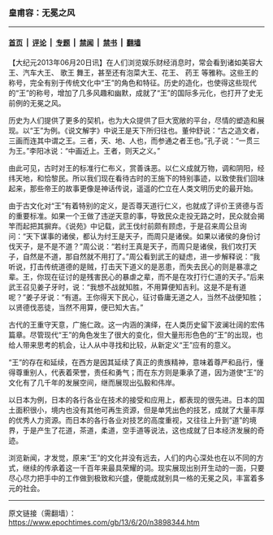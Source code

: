 ### 皇甫容：无冕之风

---

#### [首页](../../../..?n3898344) &nbsp;|&nbsp; [评论](../../../../../epoch-comment?n3898344) &nbsp;|&nbsp; [专题](../../../../../epoch-special?n3898344) &nbsp;|&nbsp; [禁闻](../../../../../epoch-news?n3898344) &nbsp;|&nbsp; [禁书](../../../../../books?n3898344) &nbsp;|&nbsp; [翻墙](https://github.com/gfw-breaker/nogfw/blob/master/README.md?n3898344)


<div class="post_content" id="artbody" itemprop="articleBody">
 <!-- article content begin -->
 <p>
  【大纪元2013年06月20日讯】在人们浏览娱乐财经消息时，常会看到诸如美容大王、汽车大王、
  <ok href="https://www.epochtimes.com/gb/tag/%E6%AD%8C%E7%8E%8B.html">
   歌王
  </ok>
  舞王，甚至还有泡菜大王、花王、
  <ok href="https://www.epochtimes.com/gb/tag/%E8%8D%AF%E7%8E%8B.html">
   药王
  </ok>
  等雅称。这些王的称号，完全有别于传统文化中“王”的角色和特征。历史的造化，也使得这些现代的“王”的称号，增加了几多风趣和幽默，成就了“王”的国际多元化，也打开了史无前例的无冕之风。
 </p>
 <p>
  历史为人们提供了更多的契机，也为大众提供了巨大宽敞的平台，尽情的塑造和展现。以“王”为例。《说文解字》中说王是天下所归往也。董仲舒说：“古之造文者，三画而连其中谓之王。三者，天、地、人也，而参通之者王也。”孔子说：“一贯三为王。”李阳冰说：“中画近上。王者，则天之义。”
 </p>
 <p>
  由此可见，古时对王的标准行仁布义，赏善诛恶。以仁义成就万物，调和阴阳，经纬天地，和恰黎民。所以我们现在看待古时的王施下的特别事迹，以致使我们回味起来，那些帝王的故事更像是神话传说，遥遥的伫立在人类文明历史的最开始。
 </p>
 <p>
  由于古文化对“王”有着特别的定义，是否尊天道行仁义，也就成了评价王贤德与否的重要标准。如果一个王做了违逆天意的事，导致民众走投无路之时，民众就会揭竿而起把其摒弃。《说苑》中记载，武王伐纣前颇有顾虑，于是召来周公旦询问：“天下谋事的诸侯，都认为纣王是天子，而周只是诸侯。如果以诸侯的身份讨伐天子，是不是不道？”周公说：“若纣王真是天子，而周只是诸侯，我们攻打天子，自然是不道，那自然就不用打了。”周公看到武王的疑虑，进一步解释说：“我听说，打击传统道德的是贼，打击天下道义的是恶患，而失去民心的则是暴凛之辈。王，你现在征讨的是残害民心的暴虐之辈，而不是在攻打行仁道的天子。”后来武王召见姜子牙时，说：“我想不战就知胜，不用算便知吉利。这是不是有道呢？”姜子牙说：“有道。王你得天下民心，征讨昏庸无道之人，当然不战便知胜；以贤德伐恶徒，当然不用算，便已知大吉。”
 </p>
 <p>
  古代的王重守天意，广施仁政。这一内涵的演绎，在人类历史留下波澜壮阔的宏伟篇章。尽管现代“王”的角色发生了很大的变化，但大量形形色色的“王”的出现，也给人带来思考的机会，让人从中寻找和比较，从新定义“王”应有的意义。
 </p>
 <p>
  “王”的存在和延续，在西方是因其延续了真正的贵族精神，意味着尊严和品行，懂得尊重别人，代表着荣誉，责任和勇气；而在东方则是秉承了道，因为道使“王”的文化有了几千年的发展空间，继而展现出弘毅和伟岸。
 </p>
 <p>
  以日本为例，日本的各行各业在技术的接受和应用上，都表现的很先进。日本的国土面积很小，境内也没有其他可再生资源，但是单凭出色的技艺，成就了大量丰厚的优秀人力资源。而日本的各行各业对技艺的高度重视，又往往上升到“道”的境界，于是产生了花道，茶道，柔道，空手道等说法，这也成就了日本经济发展的奇迹。
 </p>
 <p>
  浏览新闻，才发觉，原来“王”的文化并没有远去，人们的内心深处也在以不同的方式，继续的传承着这一千百年来最具荣耀的词。现实展现出别开生动的一面，只要尽心尽力把手中的工作做到极致和兴盛，便能成就别具一格的无冕之风，丰富着多元的社会。
 </p>
 <!-- article content end -->
 <div id="below_article_ad">
 </div>
</div>


---

原文链接（需翻墙）：https://www.epochtimes.com/gb/13/6/20/n3898344.htm